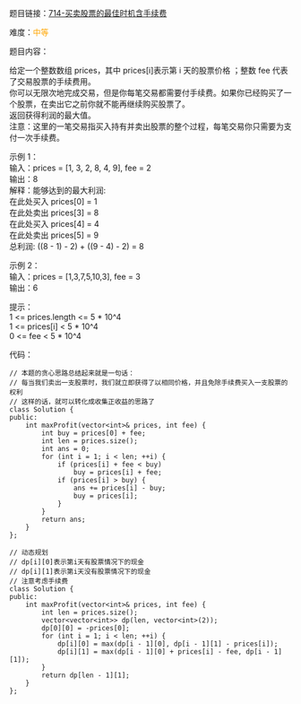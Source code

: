 题目链接：[714-买卖股票的最佳时机含手续费](https://leetcode-cn.com/problems/best-time-to-buy-and-sell-stock-with-transaction-fee/)

难度：<font color="Orange">中等</font>

题目内容：

给定一个整数数组 prices，其中 prices[i]表示第 i 天的股票价格 ；整数 fee 代表了交易股票的手续费用。<br>
你可以无限次地完成交易，但是你每笔交易都需要付手续费。如果你已经购买了一个股票，在卖出它之前你就不能再继续购买股票了。<br>
返回获得利润的最大值。<br>
注意：这里的一笔交易指买入持有并卖出股票的整个过程，每笔交易你只需要为支付一次手续费。

示例 1：<br>
输入：prices = [1, 3, 2, 8, 4, 9], fee = 2<br>
输出：8<br>
解释：能够达到的最大利润:  <br>
在此处买入 prices[0] = 1<br>
在此处卖出 prices[3] = 8<br>
在此处买入 prices[4] = 4<br>
在此处卖出 prices[5] = 9<br>
总利润: ((8 - 1) - 2) + ((9 - 4) - 2) = 8

示例 2：<br>
输入：prices = [1,3,7,5,10,3], fee = 3<br>
输出：6

提示：<br>
1 <= prices.length <= 5 * 10^4<br>
1 <= prices[i] < 5 * 10^4<br>
0 <= fee < 5 * 10^4


代码：
```
// 本题的贪心思路总结起来就是一句话：
// 每当我们卖出一支股票时，我们就立即获得了以相同价格，并且免除手续费买入一支股票的权利
// 这样的话，就可以转化成收集正收益的思路了
class Solution {
public:
    int maxProfit(vector<int>& prices, int fee) {
        int buy = prices[0] + fee;
        int len = prices.size();
        int ans = 0;
        for (int i = 1; i < len; ++i) {
            if (prices[i] + fee < buy)
                buy = prices[i] + fee;
            if (prices[i] > buy) {
                ans += prices[i] - buy;
                buy = prices[i];
            }
        }
        return ans;
    }
};

// 动态规划
// dp[i][0]表示第i天有股票情况下的现金
// dp[i][1]表示第i天没有股票情况下的现金
// 注意考虑手续费
class Solution {
public:
    int maxProfit(vector<int>& prices, int fee) {
        int len = prices.size();
        vector<vector<int>> dp(len, vector<int>(2));
        dp[0][0] = -prices[0];
        for (int i = 1; i < len; ++i) {
            dp[i][0] = max(dp[i - 1][0], dp[i - 1][1] - prices[i]);
            dp[i][1] = max(dp[i - 1][0] + prices[i] - fee, dp[i - 1][1]);
        }
        return dp[len - 1][1];
    }
};
```